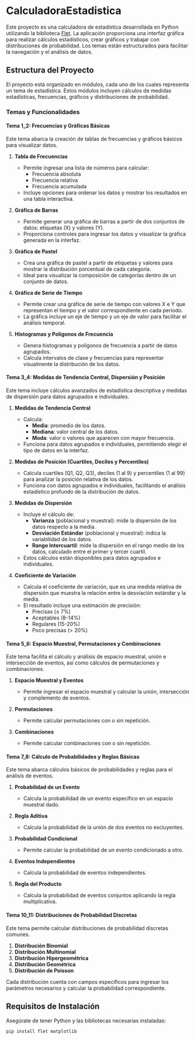 # CalculadoraEstadistica

Este proyecto es una calculadora de estadística desarrollada en Python utilizando la biblioteca [Flet](https://flet.dev/). La aplicación proporciona una interfaz gráfica para realizar cálculos estadísticos, crear gráficos y trabajar con distribuciones de probabilidad. Los temas están estructurados para facilitar la navegación y el análisis de datos.

## Estructura del Proyecto

El proyecto está organizado en módulos, cada uno de los cuales representa un tema de estadística. Estos módulos incluyen cálculos de medidas estadísticas, frecuencias, gráficos y distribuciones de probabilidad.

### Temas y Funcionalidades

#### Tema 1_2: Frecuencias y Gráficas Básicas

Este tema abarca la creación de tablas de frecuencias y gráficos básicos para visualizar datos.

1. **Tabla de Frecuencias**
   - Permite ingresar una lista de números para calcular:
     - Frecuencia absoluta
     - Frecuencia relativa
     - Frecuencia acumulada
   - Incluye opciones para ordenar los datos y mostrar los resultados en una tabla interactiva.

2. **Gráfica de Barras**
   - Permite generar una gráfica de barras a partir de dos conjuntos de datos: etiquetas (X) y valores (Y).
   - Proporciona controles para ingresar los datos y visualizar la gráfica generada en la interfaz.

3. **Gráfica de Pastel**
   - Crea una gráfica de pastel a partir de etiquetas y valores para mostrar la distribución porcentual de cada categoría.
   - Ideal para visualizar la composición de categorías dentro de un conjunto de datos.

4. **Gráfica de Serie de Tiempo**
   - Permite crear una gráfica de serie de tiempo con valores X e Y que representan el tiempo y el valor correspondiente en cada periodo.
   - La gráfica incluye un eje de tiempo y un eje de valor para facilitar el análisis temporal.

5. **Histogramas y Polígonos de Frecuencia**
   - Genera histogramas y polígonos de frecuencia a partir de datos agrupados.
   - Calcula intervalos de clase y frecuencias para representar visualmente la distribución de los datos.

#### Tema 3_4: Medidas de Tendencia Central, Dispersión y Posición

Este tema incluye cálculos avanzados de estadística descriptiva y medidas de dispersión para datos agrupados e individuales.

1. **Medidas de Tendencia Central**
   - Calcula:
     - **Media**: promedio de los datos.
     - **Mediana**: valor central de los datos.
     - **Moda**: valor o valores que aparecen con mayor frecuencia.
   - Funciona para datos agrupados e individuales, permitiendo elegir el tipo de datos en la interfaz.

2. **Medidas de Posición (Cuartiles, Deciles y Percentiles)**
   - Calcula cuartiles (Q1, Q2, Q3), deciles (1 al 9) y percentiles (1 al 99) para analizar la posición relativa de los datos.
   - Funciona con datos agrupados e individuales, facilitando el análisis estadístico profundo de la distribución de datos.

3. **Medidas de Dispersión**
   - Incluye el cálculo de:
     - **Varianza** (poblacional y muestral): mide la dispersión de los datos respecto a la media.
     - **Desviación Estándar** (poblacional y muestral): indica la variabilidad de los datos.
     - **Rango Intercuartil**: mide la dispersión en el rango medio de los datos, calculado entre el primer y tercer cuartil.
   - Estos cálculos están disponibles para datos agrupados e individuales.

4. **Coeficiente de Variación**
   - Calcula el coeficiente de variación, que es una medida relativa de dispersión que muestra la relación entre la desviación estándar y la media.
   - El resultado incluye una estimación de precisión:
     - Precisas (≤ 7%)
     - Aceptables (8-14%)
     - Regulares (15-20%)
     - Poco precisas (> 20%)

#### Tema 5_6: Espacio Muestral, Permutaciones y Combinaciones

Este tema facilita el cálculo y análisis de espacio muestral, unión e intersección de eventos, así como cálculos de permutaciones y combinaciones.

1. **Espacio Muestral y Eventos**
   - Permite ingresar el espacio muestral y calcular la unión, intersección y complemento de eventos.

2. **Permutaciones**
   - Permite calcular permutaciones con o sin repetición.

3. **Combinaciones**
   - Permite calcular combinaciones con o sin repetición.

#### Tema 7_8: Cálculo de Probabilidades y Reglas Básicas

Este tema abarca cálculos básicos de probabilidades y reglas para el análisis de eventos.

1. **Probabilidad de un Evento**
   - Calcula la probabilidad de un evento específico en un espacio muestral dado.

2. **Regla Aditiva**
   - Calcula la probabilidad de la unión de dos eventos no excluyentes.

3. **Probabilidad Condicional**
   - Permite calcular la probabilidad de un evento condicionado a otro.

4. **Eventos Independientes**
   - Calcula la probabilidad de eventos independientes.

5. **Regla del Producto**
   - Calcula la probabilidad de eventos conjuntos aplicando la regla multiplicativa.

#### Tema 10_11: Distribuciones de Probabilidad Discretas

Este tema permite calcular distribuciones de probabilidad discretas comunes.

1. **Distribución Binomial**
2. **Distribución Multinomial**
3. **Distribución Hipergeométrica**
4. **Distribución Geométrica**
5. **Distribución de Poisson**

Cada distribución cuenta con campos específicos para ingresar los parámetros necesarios y calcular la probabilidad correspondiente.

## Requisitos de Instalación

Asegúrate de tener Python y las bibliotecas necesarias instaladas:

```bash
pip install flet matplotlib
